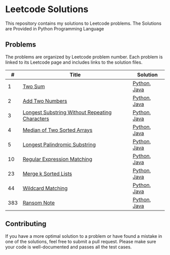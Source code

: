 # Leetcode Solutions

This repository contains my solutions to Leetcode problems. The Solutions are Provided in Python Programming Language

## Problems

The problems are organized by Leetcode problem number. Each problem is linked to its Leetcode page and includes links to the solution files.

| # | Title | Solution |
|---| ----- | -------- |
|1|[Two Sum](https://leetcode.com/problems/two-sum/) | [Python](./Python/two-sum.py), [Java](./Java/TwoSum.java) |
|2|[Add Two Numbers](https://leetcode.com/problems/add-two-numbers/)| [Python](./Python/add-two-numbers.py), [Java](./Java/AddTwoNumbers.java) |
|3|[Longest Substring Without Repeating Characters](https://leetcode.com/problems/longest-substring-without-repeating-characters/)| [Python](./Python/longest-substring-without-repeating-characters.py), [Java](./Java/LongestSubstringWithoutRepeatingCharacters.java) |
|4|[Median of Two Sorted Arrays](https://leetcode.com/problems/median-of-two-sorted-arrays/)| [Python](./Python/median-of-two-sorted-arrays.py), [Java](./Java/MedianOfTwoSortedArrays.java) |
|5|[Longest Palindromic Substring](https://leetcode.com/problems/longest-palindromic-substring/)| [Python](./Python/longest-palindromic-substring.py), [Java](./Java/LongestPalindromicSubstring.java) |
|10|[Regular Expression Matching](https://leetcode.com/problems/regular-expression-matching/)| [Python](./Python/regular-expression-matching.py), [Java](./Java/RegularExpressionMatching.java) |
|23|[Merge k Sorted Lists](https://leetcode.com/problems/merge-k-sorted-lists/)| [Python](./Python/merge-k-sorted-lists.py), [Java](./Java/MergeKSortedLists.java) |
|44|[Wildcard Matching](https://leetcode.com/problems/wildcard-matching/)| [Python](./Python/wildcard-matching.py), [Java](./Java/WildcardMatching.java) |
|383|[Ransom Note](https://leetcode.com/problems/ransom-note/)| [Python](./Python/ransom-note.py), [Java](./Java/RansomNote.java) |

## Contributing

If you have a more optimal solution to a problem or have found a mistake in one of the solutions, feel free to submit a pull request. Please make sure your code is well-documented and passes all the test cases.


